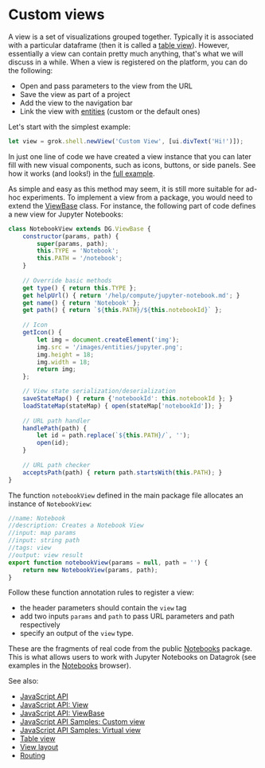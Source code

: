<!-- TITLE: Create a custom view -->

# Custom views

A view is a set of visualizations grouped together. Typically it is associated with a particular dataframe (then it is called a [table view](../../overview/table-view.md)). However, essentially a view can contain pretty much anything, that's what we will discuss in a while. When a view is registered on the platform, you can do the following:

  * Open and pass parameters to the view from the URL 
  * Save the view as part of a project
  * Add the view to the navigation bar
  * Link the view with [entities](../../overview/objects.md) (custom or the default ones)

Let's start with the simplest example:

```javascript
let view = grok.shell.newView('Custom View', [ui.divText('Hi!')]);
```

In just one line of code we have created a view instance that you can later fill with new visual components, such as icons, buttons, or side panels. See how it works (and looks!) in the [full example](https://public.datagrok.ai/js/samples/ui/views/views).

As simple and easy as this method may seem, it is still more suitable for ad-hoc experiments. To implement a view from a package, you would need to extend the [ViewBase](/js-api/classes/dg.viewbase.html) class. For instance, the following part of code defines a new view for Jupyter Notebooks:
    
```javascript
class NotebookView extends DG.ViewBase {
    constructor(params, path) {
        super(params, path);
        this.TYPE = 'Notebook';
        this.PATH = '/notebook';
    }
    
    // Override basic methods
    get type() { return this.TYPE };
    get helpUrl() { return '/help/compute/jupyter-notebook.md'; }
    get name() { return 'Notebook' };
    get path() { return `${this.PATH}/${this.notebookId}` };
    
    // Icon
    getIcon() {
        let img = document.createElement('img');
        img.src = '/images/entities/jupyter.png';
        img.height = 18;
        img.width = 18;
        return img;
    };

    // View state serialization/deserialization
    saveStateMap() { return {'notebookId': this.notebookId }; }
    loadStateMap(stateMap) { open(stateMap['notebookId']); }
    
    // URL path handler
    handlePath(path) {
        let id = path.replace(`${this.PATH}/`, '');
        open(id);
    }
    
    // URL path checker
    acceptsPath(path) { return path.startsWith(this.PATH); }
}
```

The function `notebookView` defined in the main package file allocates an instance of `NotebookView`:  

```javascript
//name: Notebook
//description: Creates a Notebook View
//input: map params
//input: string path
//tags: view
//output: view result
export function notebookView(params = null, path = '') {
    return new NotebookView(params, path);
}
```

Follow these function annotation rules to register a view:

* the header parameters should contain the `view` tag
* add two inputs `params` and `path` to pass URL parameters and path respectively
* specify an output of the `view` type.
   
These are the fragments of real code from the public [Notebooks](https://github.com/datagrok-ai/public/blob/master/packages/Notebooks/src/package.js) package. This is what allows users to work with Jupyter Notebooks on Datagrok (see examples in the [Notebooks](https://public.datagrok.ai/notebooks?) browser).

See also:

  * [JavaScript API](../js-api.md)
  * [JavaScript API: View](https://datagrok.ai/js-api/classes/dg.view)
  * [JavaScript API: ViewBase](https://datagrok.ai/js-api/classes/dg.viewbase)
  * [JavaScript API Samples: Custom view](https://public.datagrok.ai/js/samples/ui/views/views)
  * [JavaScript API Samples: Virtual view](https://public.datagrok.ai/js/samples/ui/virtual-view)
  * [Table view](../../overview/table-view.md)
  * [View layout](../../visualize/view-layout.md)
  * [Routing](../../overview/routing.md)
